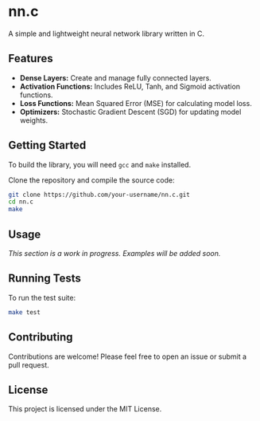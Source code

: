 # nn.c

A simple and lightweight neural network library written in C.

## Features

- **Dense Layers:** Create and manage fully connected layers.
- **Activation Functions:** Includes ReLU, Tanh, and Sigmoid activation functions.
- **Loss Functions:** Mean Squared Error (MSE) for calculating model loss.
- **Optimizers:** Stochastic Gradient Descent (SGD) for updating model weights.

## Getting Started

To build the library, you will need `gcc` and `make` installed.

Clone the repository and compile the source code:

```bash
git clone https://github.com/your-username/nn.c.git
cd nn.c
make
```

## Usage

_This section is a work in progress. Examples will be added soon._

## Running Tests

To run the test suite:

```bash
make test
```

## Contributing

Contributions are welcome! Please feel free to open an issue or submit a pull request.

## License

This project is licensed under the MIT License.
